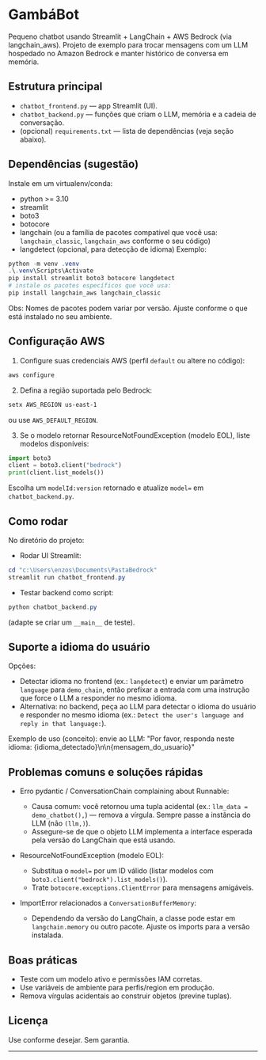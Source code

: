 # GambáBot

Pequeno chatbot usando Streamlit + LangChain + AWS Bedrock (via langchain_aws). Projeto de exemplo para trocar mensagens com um LLM hospedado no Amazon Bedrock e manter histórico de conversa em memória.

## Estrutura principal
- `chatbot_frontend.py` — app Streamlit (UI).
- `chatbot_backend.py` — funções que criam o LLM, memória e a cadeia de conversação.
- (opcional) `requirements.txt` — lista de dependências (veja seção abaixo).

## Dependências (sugestão)
Instale em um virtualenv/conda:
- python >= 3.10
- streamlit
- boto3
- botocore
- langchain (ou a família de pacotes compatível que você usa: `langchain_classic`, `langchain_aws` conforme o seu código)
- langdetect (opcional, para detecção de idioma)
Exemplo:
```powershell
python -m venv .venv
.\.venv\Scripts\Activate
pip install streamlit boto3 botocore langdetect
# instale os pacotes específicos que você usa:
pip install langchain_aws langchain_classic
```

Obs: Nomes de pacotes podem variar por versão. Ajuste conforme o que está instalado no seu ambiente.

## Configuração AWS
1. Configure suas credenciais AWS (perfil `default` ou altere no código):
```powershell
aws configure
```
2. Defina a região suportada pelo Bedrock:
```powershell
setx AWS_REGION us-east-1
```
ou use `AWS_DEFAULT_REGION`.

3. Se o modelo retornar ResourceNotFoundException (modelo EOL), liste modelos disponíveis:
```python
import boto3
client = boto3.client("bedrock")
print(client.list_models())
```
Escolha um `modelId:version` retornado e atualize `model=` em `chatbot_backend.py`.

## Como rodar
No diretório do projeto:
- Rodar UI Streamlit:
```powershell
cd "c:\Users\enzos\Documents\PastaBedrock"
streamlit run chatbot_frontend.py
```
- Testar backend como script:
```powershell
python chatbot_backend.py
```
(adapte se criar um `__main__` de teste).

## Suporte a idioma do usuário
Opções:
- Detectar idioma no frontend (ex.: `langdetect`) e enviar um parâmetro `language` para `demo_chain`, então prefixar a entrada com uma instrução que force o LLM a responder no mesmo idioma.
- Alternativa: no backend, peça ao LLM para detectar o idioma do usuário e responder no mesmo idioma (ex.: `Detect the user's language and reply in that language:`).

Exemplo de uso (conceito): envie ao LLM:
"Por favor, responda neste idioma: {idioma_detectado}\n\n{mensagem_do_usuario}"

## Problemas comuns e soluções rápidas

- Erro pydantic / ConversationChain complaining about Runnable:
  - Causa comum: você retornou uma tupla acidental (ex.: `llm_data = demo_chatbot(),`) — remova a vírgula. Sempre passe a instância do LLM (não `(llm,)`).
  - Assegure-se de que o objeto LLM implementa a interface esperada pela versão do LangChain que está usando.

- ResourceNotFoundException (modelo EOL):
  - Substitua o `model=` por um ID válido (listar modelos com `boto3.client("bedrock").list_models()`).
  - Trate `botocore.exceptions.ClientError` para mensagens amigáveis.

- ImportError relacionados a `ConversationBufferMemory`:
  - Dependendo da versão do LangChain, a classe pode estar em `langchain.memory` ou outro pacote. Ajuste os imports para a versão instalada.

## Boas práticas
- Teste com um modelo ativo e permissões IAM corretas.
- Use variáveis de ambiente para perfis/region em produção.
- Remova vírgulas acidentais ao construir objetos (previne tuplas).

## Licença
Use conforme desejar. Sem garantia.

---